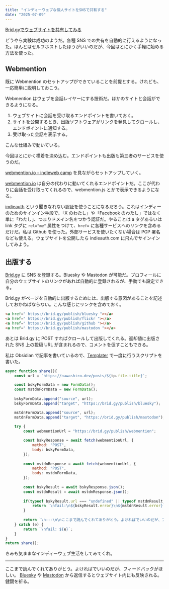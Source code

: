 ```yaml
---
title: "インディーウェブな個人サイトをSNSで共有する"
date: "2025-07-09"
---
```


[Brid.gyでウェブサイトを共有してみる](20250709-share-your-website-with-brid-gy.md)

どうやら実験は成功のようだ。各種 SNS での共有を自動的に行えるようになった。ほんとはセルフホストしたほうがいいのだが、今回はとにかく手軽に始める方法を使った。

## Webmention

既に Webmention のセットアップができていることを前提とする。けれども、一応簡単に説明しておこう。

Webmention はウェブを会話レイヤーにする技術だ。ほかのサイトと会話ができるようになる。

1. ウェブサイトに会話を受け取るエンドポイントを書いておく。
2. サイトを公開するとき、出版ソフトウェアがリンクを発見してクロールし、エンドポイントに通知する。
3. 受け取った会話を表示する。

こんな仕組みで動いている。

今回はとにかく横着を決め込む。エンドポイントも出版も第三者のサービスを使うのだ。

[webmention.io - indieweb camp](https://indieweb.org/webmention.io) を見ながらセットアップしていく。

[webmention.io](https://webmention.io/) は自分の代わりに動いてくれるエンドポイントだ。ここが代わりに会話を受け取ってくれるので、webmention.js とかで表示できるようになる。

[indieauth](https://indieauth.com/) という聞きなれない認証を使うことになるだろう。これはインディーのためのサインイン手段で、「X のわたし」や「Facebook のわたし」ではなく単に「わたし」、つまりドメイン名をつかう認証だ。やることは a タグあるいは link タグに `rel="me"` 属性をつけて、`href=` に各種サービスへのリンクを含めるだけだ。私は Github を使った。外部サービスを使いたくない場合は PGP 署名なども使える。ウェブサイトを公開したら indieauth.com に飛んでサインインしてみよう。

## 出版する

[Brid.gy](https://brid.gy/about) に SNS を登録する。Bluesky や Mastodon が可能だ。プロフィールに自分のウェブサイトのリンクがあれば自動的に登録されるが、手動でも設定できる。

Brid.gy がページを自動的に出版するためには、出版する意図があることを記述しておかねばならない。こんな感じにリンクを含めておく。

```html
<a href=" https://brid.gy/publish/bluesky "></a>
<a href=" https://brid.gy/publish/flickr "></a>
<a href=" https://brid.gy/publish/github "></a>
<a href=" https://brid.gy/publish/mastodon "></a>
```

あとは Brid.gy に POST すればクロールして出版してくれる。返却値に出版された SNS 上の投稿 URL が含まれるので、コメントを促すこともできる。

私は Obsidian で記事を書いているので、[Templater](https://github.com/SilentVoid13/Templater) で一度に行うスクリプトを書いた。

```js
async function share(){
	const url = `https://nawashiro.dev/posts/${tp.file.title}`;

	const bskyFormData = new FormData();
	const mstdnFormData = new FormData();
	
	bskyFormData.append("source", url);
	bskyFormData.append("target", "https://brid.gy/publish/bluesky");

	mstdnFormData.append("source", url);
	mstdnFormData.append("target", "https://brid.gy/publish/mastodon");
	
	try {
		const webmentionUrl = "https://brid.gy/publish/webmention";

		const bskyResponse = await fetch(webmentionUrl, {
			method: "POST",
			body: bskyFormData,
		});
		
		const mstdnResponse = await fetch(webmentionUrl, {
			method: "POST",
			body: mstdnFormData,
		});
		
		const bskyResult = await bskyResponse.json();
		const mstdnResult = await mstdnResponse.json();
		
		if(typeof bskyResult.url === "undefined" || typeof mstdnResult.url === "undefined"){
			return `\nfail:\n${bskyResult.error}\n${mstdnResult.error}`
		}
		
		return `\n---\n\nここまで読んでくれてありがとう。よければでいいのだが、フィードバックがほしい。 [Bluesky](${bskyResult.url}) や [Mastodon](${mstdnResult.url}) から返信するとウェブサイト内にも反映される。健闘を祈る。`;
	} catch (e) {
		return `\nfail: ${e}`;
	}
}
return share();
```

きみも気ままなインディーウェブ生活をしてみてくれ。

[](https://brid.gy/publish/bluesky) [](https://brid.gy/publish/mastodon)

---

ここまで読んでくれてありがとう。よければでいいのだが、フィードバックがほしい。 [Bluesky](https://bsky.app/profile/nawashiro.dev/post/3ltjovv6x7z2s) や [Mastodon](https://gamelinks007.net/@nawashiro/114822993017570937) から返信するとウェブサイト内にも反映される。健闘を祈る。